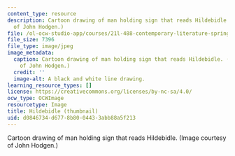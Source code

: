 ```yaml
---
content_type: resource
description: Cartoon drawing of man holding sign that reads Hildebidle. (Image courtesy
  of John Hodgen.)
file: /ol-ocw-studio-app/courses/21l-488-contemporary-literature-spring-2003/d0846734d6778b8004433abb88a5f213_21l-488s03-th.jpg
file_size: 7396
file_type: image/jpeg
image_metadata:
  caption: Cartoon drawing of man holding sign that reads Hildebidle. (Image courtesy
    of John Hodgen.)
  credit: ''
  image-alt: A black and white line drawing.
learning_resource_types: []
license: https://creativecommons.org/licenses/by-nc-sa/4.0/
ocw_type: OCWImage
resourcetype: Image
title: Hildebidle (thumbnail)
uid: d0846734-d677-8b80-0443-3abb88a5f213
---
```

Cartoon drawing of man holding sign that reads Hildebidle. (Image courtesy of John Hodgen.)